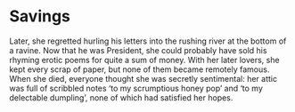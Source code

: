 Savings
=======Later, she regretted hurling his letters into the rushing river at the bottom of a ravine. Now that he was President, she could probably have sold his rhyming erotic poems for quite a sum of money. With her later lovers, she kept every scrap of paper, but none of them became remotely famous. When she died, everyone thought she was secretly sentimental: her attic was full of scribbled notes ‘to my scrumptious honey pop’ and ‘to my delectable dumpling’, none of which had satisfied her hopes.